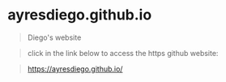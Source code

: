 # ayresdiego.github.io

> Diego's website

> click in the link below to access the https github website:

> https://ayresdiego.github.io/